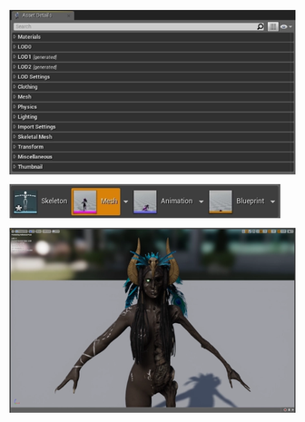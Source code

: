 









![](./img/content-derketo-asset-details-01.webp)

![](./img/content-derketo-navigation-01.webp)

![](./img/content-derketo-preview-01.webp)
